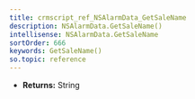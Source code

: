 ```yaml
---
title: crmscript_ref_NSAlarmData_GetSaleName
description: NSAlarmData.GetSaleName()
intellisense: NSAlarmData.GetSaleName
sortOrder: 666
keywords: GetSaleName()
so.topic: reference
---
```



* **Returns:** String


